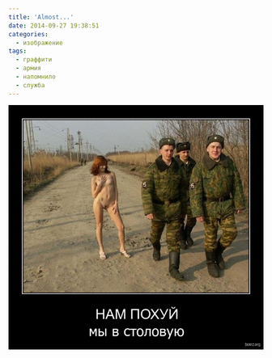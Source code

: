 ```yaml
---
title: 'Almost...'
date: 2014-09-27 19:38:51
categories:
  - изображение
tags:
  - граффити
  - армия
  - напомнило
  - служба
---
```


![НАМ ПОХУЙ!](../../assets/images/uncategorized/nam_pohuj.jpg)
